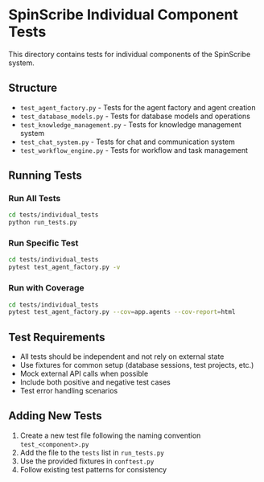 # SpinScribe Individual Component Tests

This directory contains tests for individual components of the SpinScribe system.

## Structure

- `test_agent_factory.py` - Tests for the agent factory and agent creation
- `test_database_models.py` - Tests for database models and operations
- `test_knowledge_management.py` - Tests for knowledge management system
- `test_chat_system.py` - Tests for chat and communication system
- `test_workflow_engine.py` - Tests for workflow and task management

## Running Tests

### Run All Tests
```bash
cd tests/individual_tests
python run_tests.py
```

### Run Specific Test
```bash
cd tests/individual_tests
pytest test_agent_factory.py -v
```

### Run with Coverage
```bash
cd tests/individual_tests
pytest test_agent_factory.py --cov=app.agents --cov-report=html
```

## Test Requirements

- All tests should be independent and not rely on external state
- Use fixtures for common setup (database sessions, test projects, etc.)
- Mock external API calls when possible
- Include both positive and negative test cases
- Test error handling scenarios

## Adding New Tests

1. Create a new test file following the naming convention `test_<component>.py`
2. Add the file to the `tests` list in `run_tests.py`
3. Use the provided fixtures in `conftest.py`
4. Follow existing test patterns for consistency
